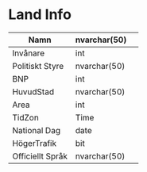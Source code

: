 # Land Info

| Namn             | nvarchar(50) |      |
| ---------------- | ------------ | ---- |
| Invånare         | int          |      |
| Politiskt Styre  | nvarchar(50) |      |
| BNP              | int          |      |
| HuvudStad        | nvarchar(50) |      |
| Area             | int          |      |
| TidZon           | Time         |      |
| National Dag     | date         |      |
| HögerTrafik      | bit          |      |
| Officiellt Språk | nvarchar(50) |      |

